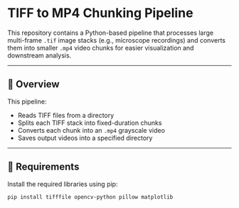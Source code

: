 # TIFF to MP4 Chunking Pipeline
This repository contains a Python-based pipeline that processes large multi-frame `.tif` image stacks (e.g., microscope recordings) and converts them into smaller `.mp4` video chunks for easier visualization and downstream analysis.

---

## 📌 Overview

This pipeline:
- Reads TIFF files from a directory
- Splits each TIFF stack into fixed-duration chunks
- Converts each chunk into an `.mp4` grayscale video
- Saves output videos into a specified directory

---

## 🧰 Requirements

Install the required libraries using pip:

```bash
pip install tifffile opencv-python pillow matplotlib
